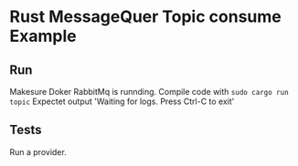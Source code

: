 # Rust MessageQuer Topic consume Example
## Run
Makesure Doker RabbitMq is runnding. 
Compile code with `sudo cargo run topic` 
Expectet output 'Waiting for logs. Press Ctrl-C to exit'
## Tests
Run a provider.
